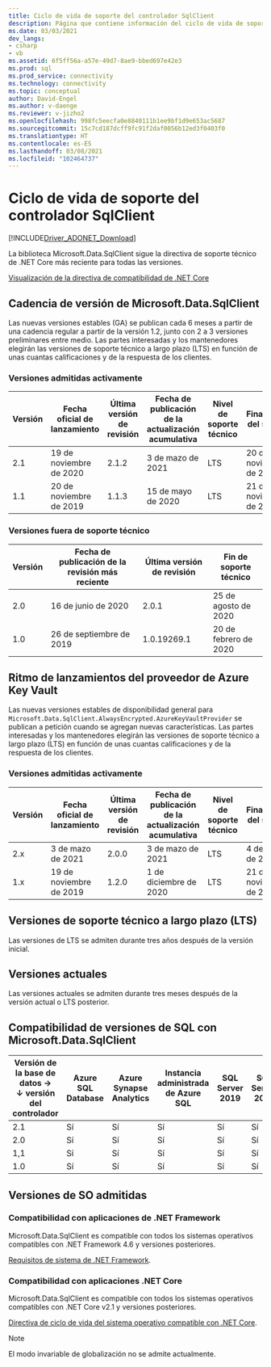 ```yaml
---
title: Ciclo de vida de soporte del controlador SqlClient
description: Página que contiene información del ciclo de vida de soporte técnico.
ms.date: 03/03/2021
dev_langs:
- csharp
- vb
ms.assetid: 6f5ff56a-a57e-49d7-8ae9-bbed697e42e3
ms.prod: sql
ms.prod_service: connectivity
ms.technology: connectivity
ms.topic: conceptual
author: David-Engel
ms.author: v-daenge
ms.reviewer: v-jizho2
ms.openlocfilehash: 998fc5eecfa0e8840111b1ee9bf1d9e653ac5687
ms.sourcegitcommit: 15c7cd187dcff9fc91f2daf0056b12ed3f0403f0
ms.translationtype: HT
ms.contentlocale: es-ES
ms.lasthandoff: 03/08/2021
ms.locfileid: "102464737"
---
```

# <a name="sqlclient-driver-support-lifecycle"></a>Ciclo de vida de soporte del controlador SqlClient

[!INCLUDE[Driver_ADONET_Download](../../includes/driver_adonet_download.md)]

La biblioteca Microsoft.Data.SqlClient sigue la directiva de soporte técnico de .NET Core más reciente para todas las versiones.

[Visualización de la directiva de compatibilidad de .NET Core](https://dotnet.microsoft.com/platform/support/policy/dotnet-core)

## <a name="microsoftdatasqlclient-release-cadence"></a>Cadencia de versión de Microsoft.Data.SqlClient

Las nuevas versiones estables (GA) se publican cada 6 meses a partir de una cadencia regular a partir de la versión 1.2, junto con 2 a 3 versiones preliminares entre medio. Las partes interesadas y los mantenedores elegirán las versiones de soporte técnico a largo plazo (LTS) en función de unas cuantas calificaciones y de la respuesta de los clientes.

### <a name="actively-supported-releases"></a>Versiones admitidas activamente

| Versión | Fecha oficial de lanzamiento | Última versión de revisión | Fecha de publicación de la actualización acumulativa | Nivel de soporte técnico  | Finalización del soporte |
| -- | -- | -- | -- | -- | -- |
| 2.1 | 19 de noviembre de 2020 | 2.1.2 | 3 de mazo de 2021 | LTS | 20 de noviembre de 2023 |
| 1.1 | 20 de noviembre de 2019 | 1.1.3 | 15 de mayo de 2020 | LTS | 21 de noviembre de 2022 |

### <a name="out-of-support-releases"></a>Versiones fuera de soporte técnico

| Versión | Fecha de publicación de la revisión más reciente | Última versión de revisión | Fin de soporte técnico |
| -- | -- | -- | -- |
| 2.0 | 16 de junio de 2020 | 2.0.1 | 25 de agosto de 2020 |
| 1.0 | 26 de septiembre de 2019 | 1.0.19269.1 | 20 de febrero de 2020 |


## <a name="azure-key-vault-provider-release-cadence"></a>Ritmo de lanzamientos del proveedor de Azure Key Vault

Las nuevas versiones estables de disponibilidad general para `Microsoft.Data.SqlClient.AlwaysEncrypted.AzureKeyVaultProvider` se publican a petición cuando se agregan nuevas características. Las partes interesadas y los mantenedores elegirán las versiones de soporte técnico a largo plazo (LTS) en función de unas cuantas calificaciones y de la respuesta de los clientes.

### <a name="actively-supported-releases"></a>Versiones admitidas activamente

| Versión | Fecha oficial de lanzamiento | Última versión de revisión | Fecha de publicación de la actualización acumulativa | Nivel de soporte técnico  | Finalización del soporte |
| -- | -- | -- | -- | -- | -- |
| 2.x | 3 de mazo de 2021 | 2.0.0 | 3 de mazo de 2021 | LTS | 4 de mazo de 2024 |
| 1.x | 19 de noviembre de 2019 | 1.2.0 | 1 de diciembre de 2020 | LTS | 21 de noviembre de 2022 |


## <a name="long-term-support-lts-releases"></a>Versiones de soporte técnico a largo plazo (LTS)

Las versiones de LTS se admiten durante tres años después de la versión inicial.

## <a name="current-releases"></a>Versiones actuales

Las versiones actuales se admiten durante tres meses después de la versión actual o LTS posterior.


## <a name="sql-version-compatibility-with-microsoftdatasqlclient"></a>Compatibilidad de versiones de SQL con Microsoft.Data.SqlClient

|Versión de la base de datos&nbsp;&#8594;<br />&#8595; versión del controlador|Azure SQL Database|Azure Synapse Analytics|Instancia administrada de Azure SQL|SQL Server 2019|SQL Server 2017|SQL Server 2016|SQL Server 2014|SQL Server 2012|
|---|---|---|---|---|---|---|---|---|
|2.1|Sí|Sí|Sí|Sí|Sí|Sí|Sí|Sí|
|2.0|Sí|Sí|Sí|Sí|Sí|Sí|Sí|Sí|
|1,1|Sí|Sí|Sí|Sí|Sí|Sí|Sí|Sí|
|1.0|Sí|Sí|Sí|Sí|Sí|Sí|Sí|Sí|

## <a name="supported-os-versions"></a>Versiones de SO admitidas

### <a name="support-for-net-framework-applications"></a>Compatibilidad con aplicaciones de .NET Framework

Microsoft.Data.SqlClient es compatible con todos los sistemas operativos compatibles con .NET Framework 4.6 y versiones posteriores.

[Requisitos de sistema de .NET Framework](/dotnet/framework/get-started/system-requirements).

### <a name="support-for-net-core-applications"></a>Compatibilidad con aplicaciones .NET Core

Microsoft.Data.SqlClient es compatible con todos los sistemas operativos compatibles con .NET Core v2.1 y versiones posteriores.

[Directiva de ciclo de vida del sistema operativo compatible con .NET Core](https://github.com/dotnet/core/blob/master/os-lifecycle-policy.md).

> [!NOTE]
> El modo invariable de globalización no se admite actualmente.
